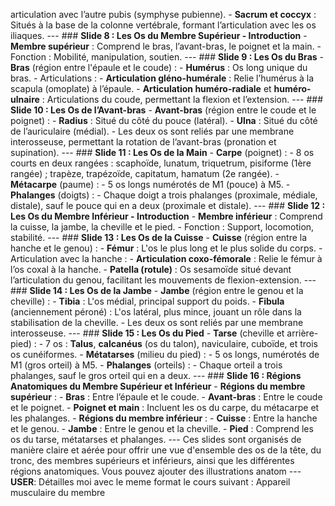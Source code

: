 articulation avec l’autre pubis (symphyse pubienne). - **Sacrum et coccyx** : Situés à la base de la colonne vertébrale, formant l’articulation avec les os iliaques. --- ### **Slide 8 : Les Os du Membre Supérieur - Introduction** - **Membre supérieur** : Comprend le bras, l’avant-bras, le poignet et la main. - Fonction : Mobilité, manipulation, soutien. --- ### **Slide 9 : Les Os du Bras** - **Bras** (région entre l'épaule et le coude) : - **Humérus** : Os long unique du bras. - Articulations : - **Articulation gléno-humérale** : Relie l’humérus à la scapula (omoplate) à l’épaule. - **Articulation huméro-radiale** et **huméro-ulnaire** : Articulations du coude, permettant la flexion et l’extension. --- ### **Slide 10 : Les Os de l’Avant-bras** - **Avant-bras** (région entre le coude et le poignet) : - **Radius** : Situé du côté du pouce (latéral). - **Ulna** : Situé du côté de l’auriculaire (médial). - Les deux os sont reliés par une membrane interosseuse, permettant la rotation de l’avant-bras (pronation et supination). --- ### **Slide 11 : Les Os de la Main** - **Carpe** (poignet) : - 8 os courts en deux rangées : scaphoïde, lunatum, triquetrum, pisiforme (1ère rangée) ; trapèze, trapézoïde, capitatum, hamatum (2e rangée). - **Métacarpe** (paume) : - 5 os longs numérotés de M1 (pouce) à M5. - **Phalanges** (doigts) : - Chaque doigt a trois phalanges (proximale, médiale, distale), sauf le pouce qui en a deux (proximale et distale). --- ### **Slide 12 : Les Os du Membre Inférieur - Introduction** - **Membre inférieur** : Comprend la cuisse, la jambe, la cheville et le pied. - Fonction : Support, locomotion, stabilité. --- ### **Slide 13 : Les Os de la Cuisse** - **Cuisse** (région entre la hanche et le genou) : - **Fémur** : L'os le plus long et le plus solide du corps. - Articulation avec la hanche : - **Articulation coxo-fémorale** : Relie le fémur à l’os coxal à la hanche. - **Patella (rotule)** : Os sesamoïde situé devant l’articulation du genou, facilitant les mouvements de flexion-extension. --- ### **Slide 14 : Les Os de la Jambe** - **Jambe** (région entre le genou et la cheville) : - **Tibia** : L'os médial, principal support du poids. - **Fibula** (anciennement péroné) : L'os latéral, plus mince, jouant un rôle dans la stabilisation de la cheville. - Les deux os sont reliés par une membrane interosseuse. --- ### **Slide 15 : Les Os du Pied** - **Tarse** (cheville et arrière-pied) : - 7 os : **Talus**, **calcanéus** (os du talon), naviculaire, cuboïde, et trois os cunéiformes. - **Métatarses** (milieu du pied) : - 5 os longs, numérotés de M1 (gros orteil) à M5. - **Phalanges** (orteils) : - Chaque orteil a trois phalanges, sauf le gros orteil qui en a deux. --- ### **Slide 16 : Régions Anatomiques du Membre Supérieur et Inférieur** - **Régions du membre supérieur** : - **Bras** : Entre l’épaule et le coude. - **Avant-bras** : Entre le coude et le poignet. - **Poignet et main** : Incluent les os du carpe, du métacarpe et les phalanges. - **Régions du membre inférieur** : - **Cuisse** : Entre la hanche et le genou. - **Jambe** : Entre le genou et la cheville. - **Pied** : Comprend les os du tarse, métatarses et phalanges. --- Ces slides sont organisés de manière claire et aérée pour offrir une vue d'ensemble des os de la tête, du tronc, des membres supérieurs et inférieurs, ainsi que les différentes régions anatomiques. Vous pouvez ajouter des illustrations anatom --- **USER**: Détailles moi avec le meme format le cours suivant : Appareil musculaire du membre